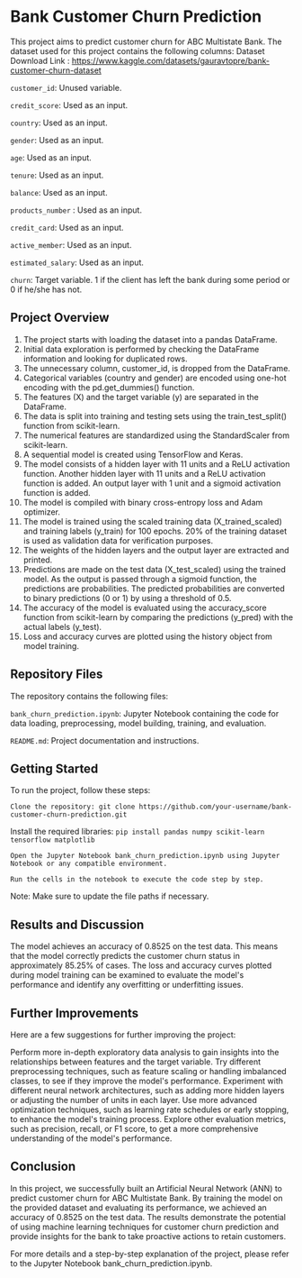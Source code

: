 # Bank Customer Churn Prediction

This project aims to predict customer churn for ABC Multistate Bank. The dataset used for this project contains the following columns:
Dataset Download Link : https://www.kaggle.com/datasets/gauravtopre/bank-customer-churn-dataset

`customer_id`: Unused variable.

`credit_score`: Used as an input.

`country`: Used as an input.

`gender`: Used as an input.

`age`: Used as an input.

`tenure`: Used as an input.

`balance`: Used as an input.

`products_number` : Used as an input.

`credit_card`: Used as an input.

`active_member`: Used as an input.

`estimated_salary`: Used as an input.

`churn`: Target variable. 1 if the client has left the bank during some period or 0 if he/she has not.

## Project Overview
1. The project starts with loading the dataset into a pandas DataFrame.
2. Initial data exploration is performed by checking the DataFrame information and looking for duplicated rows.
3. The unnecessary column, customer_id, is dropped from the DataFrame.
4. Categorical variables (country and gender) are encoded using one-hot encoding with the pd.get_dummies() function.
5. The features (X) and the target variable (y) are separated in the DataFrame.
6. The data is split into training and testing sets using the train_test_split() function from scikit-learn.
7. The numerical features are standardized using the StandardScaler from scikit-learn.
8. A sequential model is created using TensorFlow and Keras.
9. The model consists of a hidden layer with 11 units and a ReLU activation function.
Another hidden layer with 11 units and a ReLU activation function is added.
An output layer with 1 unit and a sigmoid activation function is added.
10. The model is compiled with binary cross-entropy loss and Adam optimizer.
11. The model is trained using the scaled training data (X_trained_scaled) and training labels (y_train) for 100 epochs.
20% of the training dataset is used as validation data for verification purposes.
12. The weights of the hidden layers and the output layer are extracted and printed.
13. Predictions are made on the test data (X_test_scaled) using the trained model.
As the output is passed through a sigmoid function, the predictions are probabilities.
The predicted probabilities are converted to binary predictions (0 or 1) by using a threshold of 0.5.
14. The accuracy of the model is evaluated using the accuracy_score function from scikit-learn by comparing the predictions (y_pred) with the actual labels (y_test).
15. Loss and accuracy curves are plotted using the history object from model training.

## Repository Files
The repository contains the following files:

`bank_churn_prediction.ipynb`: Jupyter Notebook containing the code for data loading, preprocessing, model building, training, and evaluation.

`README.md`: Project documentation and instructions.

## Getting Started
To run the project, follow these steps:

```
Clone the repository: git clone https://github.com/your-username/bank-customer-churn-prediction.git
```
Install the required libraries: `pip install pandas numpy scikit-learn tensorflow matplotlib`
```
Open the Jupyter Notebook bank_churn_prediction.ipynb using Jupyter Notebook or any compatible environment.
```
```
Run the cells in the notebook to execute the code step by step.
```
Note: Make sure to update the file paths if necessary.

## Results and Discussion
The model achieves an accuracy of 0.8525 on the test data. 
This means that the model correctly predicts the customer churn status in approximately 85.25% of cases. 
The loss and accuracy curves plotted during model training can be examined to evaluate the model's performance and identify any overfitting or underfitting issues.

## Further Improvements
Here are a few suggestions for further improving the project:

Perform more in-depth exploratory data analysis to gain insights into the relationships between features and the target variable.
Try different preprocessing techniques, such as feature scaling or handling imbalanced classes, to see if they improve the model's performance.
Experiment with different neural network architectures, such as adding more hidden layers or adjusting the number of units in each layer.
Use more advanced optimization techniques, such as learning rate schedules or early stopping, to enhance the model's training process.
Explore other evaluation metrics, such as precision, recall, or F1 score, to get a more comprehensive understanding of the model's performance.

## Conclusion
In this project, we successfully built an Artificial Neural Network (ANN) to predict customer churn for ABC Multistate Bank. By training the model on the provided dataset and evaluating its performance, we achieved an accuracy of 0.8525 on the test data. The results demonstrate the potential of using machine learning techniques for customer churn prediction and provide insights for the bank to take proactive actions to retain customers.

For more details and a step-by-step explanation of the project, please refer to the Jupyter Notebook bank_churn_prediction.ipynb.

